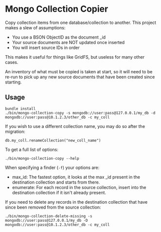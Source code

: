 Mongo Collection Copier
=======================

Copy collection items from one database/collection to another. This project
makes a slew of assumptions:

* You use a BSON ObjectID as the document \_id
* Your source documents are NOT updated once inserted
* You will insert source IDs in order

This makes it useful for things like GridFS, but useless for many other cases.

An inventory of what must be copied is taken at start, so it will need to be
re-run to pick up any new source documents that have been created since starting.

Usage
-----

    bundle install
    ./bin/mongo-collection-copy -s mongodb://user:pass@127.0.0.1/my_db -d mongodb://user:pass@10.1.2.3/other_db -c my_coll

If you wish to use a different collection name, you may do so after the migration:

    db.my_coll.renameCollection("new_coll_name")

To get a full list of options:

    ./bin/mongo-collection-copy --help

When specifying a finder (`-f`) your options are:
* max_id: The fastest option, it looks at the max \_id present in the destination collection and starts from there.
* enumerate: For each record in the source collection, insert into the destination collection if it isn't already present.

If you need to delete any records in the destination collection that have since been removed from the source collection:

    ./bin/mongo-collection-delete-missing -s mongodb://user:pass@127.0.0.1/my_db -D mongodb://user:pass@10.1.2.3/other_db -c my_coll
